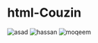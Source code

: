 # html-Couzin
![asad](https://github.com/Axd-123/html-couzin/assets/140209246/ae5ad7da-5800-4340-b482-11448810f88d)
![hassan](https://github.com/Axd-123/html-couzin/assets/140209246/b45c24c0-9941-4428-9751-52eae82be168)
![moqeem](https://github.com/Axd-123/html-couzin/assets/140209246/fb36da2d-5b00-4787-aa0e-788cf4450875)
